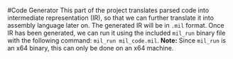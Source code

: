 #Code Generator
This part of the project translates parsed code into intermediate representation (IR), so that we can further translate it into assembly language later on.
The generated IR will be in `.mil` format. 
Once IR has been generated, we can run it using the included `mil_run` binary file with the following command: `mil_run mil_code.mil`.
**Note:** Since `mil_run` is an x64 binary, this can only be done on an x64 machine.